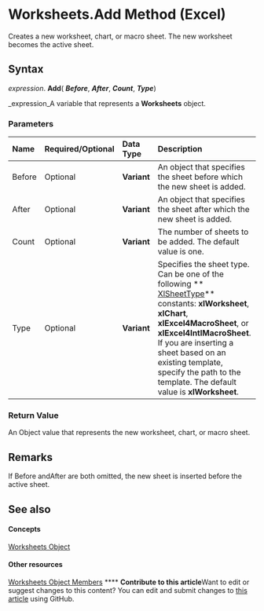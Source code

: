 
# Worksheets.Add Method (Excel)

Creates a new worksheet, chart, or macro sheet. The new worksheet becomes the active sheet.


## Syntax

 _expression_. **Add**( **_Before_**,  **_After_**,  **_Count_**,  **_Type_**)

 _expression_A variable that represents a  **Worksheets** object.


### Parameters



|**Name**|**Required/Optional**|**Data Type**|**Description**|
|:-----|:-----|:-----|:-----|
|Before|Optional| **Variant**|An object that specifies the sheet before which the new sheet is added.|
|After|Optional| **Variant**|An object that specifies the sheet after which the new sheet is added.|
|Count|Optional| **Variant**|The number of sheets to be added. The default value is one.|
|Type|Optional| **Variant**|Specifies the sheet type. Can be one of the following  ** [XlSheetType](c2d0d462-e632-2160-8eb4-a5023875f858.md)** constants: **xlWorksheet**,  **xlChart**,  **xlExcel4MacroSheet**, or  **xlExcel4IntlMacroSheet**. If you are inserting a sheet based on an existing template, specify the path to the template. The default value is  **xlWorksheet**.|

### Return Value

An Object value that represents the new worksheet, chart, or macro sheet.


## Remarks

If Before andAfter are both omitted, the new sheet is inserted before the active sheet.


## See also


#### Concepts


 [Worksheets Object](5ec467a6-97e3-98d7-0b14-845d20c15910.md)
#### Other resources


 [Worksheets Object Members](3e43b0e8-d34b-2e55-7a88-36bfe99af55e.md)
****   **Contribute to this article**Want to edit or suggest changes to this content? You can edit and submit changes to  [this article](https://github.com/jhershey00/VBA_Excel_Test/OpenXMLCon/articles/c771d87a-64e1-e292-9db4-54386a69301e.md) using GitHub.

